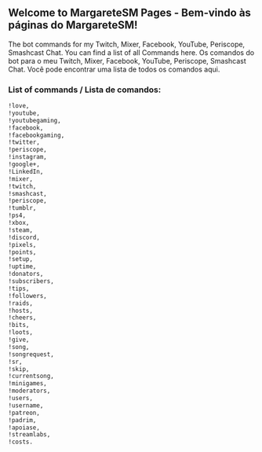 ## Welcome to MargareteSM Pages - Bem-vindo às páginas do MargareteSM!

The bot commands for my Twitch, Mixer, Facebook, YouTube, Periscope, Smashcast Chat. You can find a list of all Commands here.
Os comandos do bot para o meu Twitch, Mixer, Facebook, YouTube, Periscope, Smashcast Chat. Você pode encontrar uma lista de todos os comandos aqui.

### List of commands / Lista de comandos:

```markdown
!love, 
!youtube, 
!youtubegaming, 
!facebook, 
!facebookgaming, 
!twitter, 
!periscope, 
!instagram, 
!google+, 
!LinkedIn, 
!mixer, 
!twitch, 
!smashcast, 
!periscope, 
!tumblr, 
!ps4, 
!xbox, 
!steam, 
!discord, 
!pixels, 
!points, 
!setup, 
!uptime, 
!donators, 
!subscribers, 
!tips, 
!followers, 
!raids, 
!hosts, 
!cheers, 
!bits, 
!loots, 
!give, 
!song, 
!songrequest, 
!sr, 
!skip, 
!currentsong, 
!minigames, 
!moderators, 
!users, 
!username, 
!patreon, 
!padrim, 
!apoiase, 
!streamlabs, 
!costs.
```
